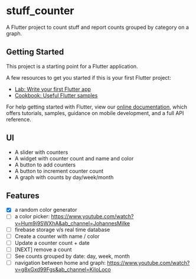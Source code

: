 # stuff_counter

A Flutter project to count stuff and report counts grouped by category on a graph.

## Getting Started

This project is a starting point for a Flutter application.

A few resources to get you started if this is your first Flutter project:

- [Lab: Write your first Flutter app](https://flutter.dev/docs/get-started/codelab)
- [Cookbook: Useful Flutter samples](https://flutter.dev/docs/cookbook)

For help getting started with Flutter, view our
[online documentation](https://flutter.dev/docs), which offers tutorials,
samples, guidance on mobile development, and a full API reference.

## UI
- A slider with counters
- A widget with counter count and name and color
- A button to add counters
- A button to increment counter count
- A graph with counts by day/week/month

## Features
- [x] a random color generator
- [ ] a color picker: https://www.youtube.com/watch?v=Hum9i9SWXhA&ab_channel=JohannesMilke
- [ ] firebase storage v/s real time database
- [ ] Create a counter with name / color
- [ ] Update a counter count + date
- [ ] [NEXT] remove a count
- [ ] See counts grouped by date: day, week, month
- [ ] navigation between home and graph: https://www.youtube.com/watch?v=g8xGxd99Fgs&ab_channel=KiloLoco
